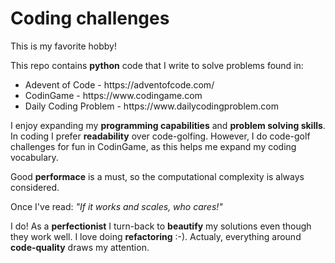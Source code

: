 # Coding challenges
This is my favorite hobby!

This repo contains <b>python</b> code that I write to solve problems found in:

<ul>
<li>Adevent of Code - https://adventofcode.com/</li>
<li>CodinGame - https://www.codingame.com</li>
<li>Daily Coding Problem - https://www.dailycodingproblem.com</li>
</ul>

I enjoy expanding my <b>programming capabilities</b> and <b>problem solving skills</b>.
In coding I prefer <b>readability</b> over code-golfing.
However, I do code-golf challenges for fun in CodinGame, as this helps me expand my coding vocabulary.

Good <b>performace</b> is a must, so the computational complexity is always considered.

Once I've read: <i>"If it works and scales, who cares!"</i>

I do! As a <b>perfectionist</b> I turn-back to <b>beautify</b> my solutions even though they work well. I love doing <b>refactoring</b> :-). Actualy, everything around <b>code-quality</b> draws my attention.
